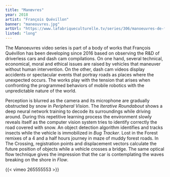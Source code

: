 ```yaml
---
title: "Manœvres"
year: 2018
artist: "François Quévillon"
banner: "maneouvres.jpg"
artUrl: "https://www.lafabriqueculturelle.tv/series/306/manoeuvres-de-francois-quevillon"
listed: "long"
---
```


The Manoeuvres video series is part of a body of works that François Quévillon has been developing since 2016 based on observing the R&D of driverless cars and dash cam compilations. On one hand, several technical, economical, moral and ethical issues are raised by vehicles that maneuver without human intervention. On the other, dash cam videos display accidents or spectacular events that portray roads as places where the unexpected occurs. The works play with the tension that arises when confronting the programmed behaviors of mobile robotics with the unpredictable nature of the world. 

Perception is blurred as the camera and its microphone are gradually obstructed by snow in *Peripheral Vision*. The *Iterative Roundabout* shows a deep neural network training to decode its surroundings while driving around. During this repetitive learning process the environment slowly reveals itself as the computer vision system tries to identify correctly the road covered with snow. An object detection algorithm identifies and tracks insects while the vehicle is immobilized in *Bug Tracker*. Lost in the Forest remixes of a 4 and a half hours journey in maze of muddy forest roads. In The Crossing, registration points and displacement vectors calculate the future position of objects while a vehicle crosses a bridge. The same optical flow technique gives the impression that the car is contemplating the waves breaking on the shore in *Flow*.

{{< vimeo 265555553 >}}

